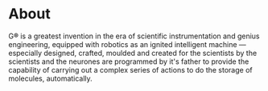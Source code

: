 # About
G<b>®</b> is a greatest invention in the era of scientific instrumentation and genius engineering, equipped with robotics as  an ignited intelligent machine — especially designed, crafted, moulded and created for the scientists by the scientists and the neurones are programmed by it's father to provide the capability of carrying out a complex series of actions to do the storage of molecules, automatically.

